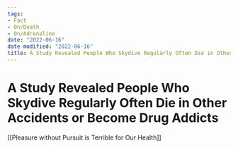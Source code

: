 ```yaml
---
tags:
- Fact
- On/Death
- On/Adrenaline
date: "2022-06-16"
date modified: "2022-06-16"
title: A Study Revealed People Who Skydive Regularly Often Die in Other Accidents or Become Drug Addicts
---
```


# A Study Revealed People Who Skydive Regularly Often Die in Other Accidents or Become Drug Addicts
[[Pleasure without Pursuit is Terrible for Our Health]]
